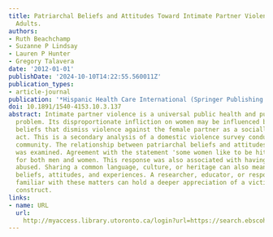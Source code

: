 ```yaml
---
title: Patriarchal Beliefs and Attitudes Toward Intimate Partner Violence Among Spanish-Speaking
  Adults.
authors:
- Ruth Beachchamp
- Suzanne P Lindsay
- Lauren P Hunter
- Gregory Talavera
date: '2012-01-01'
publishDate: '2024-10-10T14:22:55.560011Z'
publication_types:
- article-journal
publication: '*Hispanic Health Care International (Springer Publishing Company, Inc.)*'
doi: 10.1891/1540-4153.10.3.137
abstract: Intimate partner violence is a universal public health and public safety
  problem. Its disproportionate infliction on women may be influenced by patriarchal
  beliefs that dismiss violence against the female partner as a socially rationalized
  act. This is a secondary analysis of a domestic violence survey conducted in a Spanish-speaking
  community. The relationship between patriarchal beliefs and attitudes toward violence
  was examined. Agreement with the statement 'some women like to be hit' was equal
  for both men and women. This response was also associated with having known someone
  abused. Sharing a common language, culture, or heritage can also mean sharing common
  beliefs, attitudes, and experiences. A researcher, educator, or responder who is
  familiar with these matters can hold a deeper appreciation of a victim's community
  construct.
links:
- name: URL
  url: 
    http://myaccess.library.utoronto.ca/login?url=https://search.ebscohost.com/login.aspx?direct=true&db=cin20&AN=108151974&site=ehost-live
---
```

